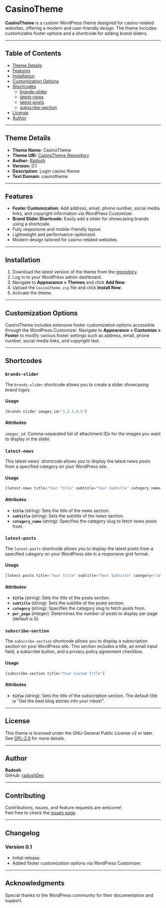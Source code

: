 # CasinoTheme

**CasinoTheme** is a custom WordPress theme designed for casino-related websites, offering a modern and user-friendly design. The theme includes customizable footer options and a shortcode for adding brand sliders.

---

## Table of Contents

- [Theme Details](#theme-details)
- [Features](#features)
- [Installation](#installation)
- [Customization Options](#customization-options)
- [Shortcodes](#shortcodes)
  - [brands-slider](#brands-slider)
  - [latest-news](#latest-news)
  - [latest-posts](#latest-posts)
  - [subscribe-section](#subscribe-section)
- [License](#license)
- [Author](#author)

---

## Theme Details

- **Theme Name:** CasinoTheme
- **Theme URI:** [CasinoTheme Repository](https://github.com/radoshDev)
- **Author:** [Radosh](https://github.com/radoshDev)
- **Version:** 0.1
- **Description:** Login casino theme
- **Text Domain:** casinotheme

---

## Features

- **Footer Customization:** Add address, email, phone number, social media links, and copyright information via WordPress Customizer.
- **Brand Slider Shortcode:** Easily add a slider for showcasing brands using a shortcode.
- Fully responsive and mobile-friendly layout.
- Lightweight and performance-optimized.
- Modern design tailored for casino-related websites.

---

## Installation

1. Download the latest version of the theme from the [repository](https://github.com/radoshDev).
2. Log in to your WordPress admin dashboard.
3. Navigate to **Appearance > Themes** and click **Add New**.
4. Upload the `CasinoTheme.zip` file and click **Install Now**.
5. Activate the theme.

---

## Customization Options

CasinoTheme includes extensive footer customization options accessible through the WordPress Customizer. Navigate to **Appearance > Customize > Footer** to modify various footer settings such as address, email, phone number, social media links, and copyright text.

---

## Shortcodes

### `brands-slider`

The `brands-slider` shortcode allows you to create a slider showcasing brand logos.

#### Usage

```php
[brands-slider images_id="1,2,3,4,5"]
```

#### Attributes

`images_id`: Comma-separated list of attachment IDs for the images you want to display in the slider.

### `latest-news`

This latest-news` shortcode allows you to display the latest news posts from a specified category on your WordPress site.

#### Usage

```php
[latest-news title="Your Title" subtitle="Your Subtitle" category_name="news"]
```

#### Attributes

- **`title`** (string): Sets the title of the news section.
- **`subtitle`** (string): Sets the subtitle of the news section.
- **`category_name`** (string): Specifies the category slug to fetch news posts from.

### `latest-posts`

The `latest-posts` shortcode allows you to display the latest posts from a specified category on your WordPress site in a responsive grid format.

#### Usage

```php
[latest-posts title="Your Title" subtitle="Your Subtitle" category="category-slug" per_page="5"]
```

#### Attributes

- **`title`** (string): Sets the title of the posts section.
- **`subtitle`** (string): Sets the subtitle of the posts section.
- **`category`** (string): Specifies the category slug to fetch posts from.
- **`per_page`** (integer): Determines the number of posts to display per page (default is 5).

### `subscribe-section`

The `subscribe-section` shortcode allows you to display a subscription section on your WordPress site. This section includes a title, an email input field, a subscribe button, and a privacy policy agreement checkbox.

#### Usage

```php
[subscribe-section title="Your Custom Title"]
```

#### Attributes

- **`title`** (string): Sets the title of the subscription section. The default title is "Get the best blog stories into your inbox!".

---

## License

This theme is licensed under the GNU General Public License v2 or later. See [GPL-2.0](https://www.gnu.org/licenses/gpl-2.0.html) for more details.

---

## Author

**Radosh**  
GitHub: [radoshDev](https://github.com/radoshDev)

---

## Contributing

Contributions, issues, and feature requests are welcome!  
Feel free to check the [issues page](https://github.com/radoshDev).

---

## Changelog

### Version 0.1

- Initial release.
- Added footer customization options via WordPress Customizer.

---

## Acknowledgments

Special thanks to the WordPress community for their documentation and support.
